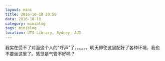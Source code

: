 ```yaml
---
layout: mini
title: 2016-10-18 20:59
data: 2016-10-18
category: miniblog
tags: miniblog
location: UTS Library, Sydney, AUS
---
```


我实在受不了对面这个人的"呼声"了。。。。。。明天即使这里配好了各种环境，我也不要坐这里了。感觉是气管不好吗？ 
